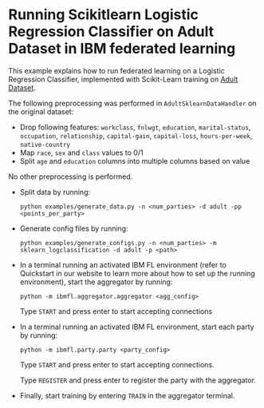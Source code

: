 
# Running Scikitlearn Logistic Regression Classifier on Adult Dataset in IBM federated learning

This example explains how to run federated learning on a Logistic Regression Classifier, implemented with Scikit-Learn
training on [Adult Dataset](https://archive.ics.uci.edu/ml/datasets/Adult).

The following preprocessing was performed in `AdultSklearnDataHandler` on the original dataset:
  * Drop following features: `workclass`, `fnlwgt`, `education`, `marital-status`, `occupation`, `relationship`, `capital-gain`, `capital-loss`, `hours-per-week`, `native-country`
  * Map `race`, `sex` and `class` values to 0/1
  * Split `age` and `education` columns into multiple columns based on value

No other preprocessing is performed.

- Split data by running:

    ```
    python examples/generate_data.py -n <num_parties> -d adult -pp <points_per_party>
    ```
- Generate config files by running:
    ```
    python examples/generate_configs.py -n <num_parties> -m sklearn_logclassification -d adult -p <path>
    ```
- In a terminal running an activated IBM FL environment 
(refer to Quickstart in our website to learn more about how to set up the running environment), start the aggregator by running:
    ```
    python -m ibmfl.aggregator.aggregator <agg_config>
    ```
    Type `START` and press enter to start accepting connections
- In a terminal running an activated IBM FL environment, start each party by running:
    ```
    python -m ibmfl.party.party <party_config>
    ```
    Type `START` and press enter to start accepting connections.
    
    Type  `REGISTER` and press enter to register the party with the aggregator. 
- Finally, start training by entering `TRAIN` in the aggregator terminal.